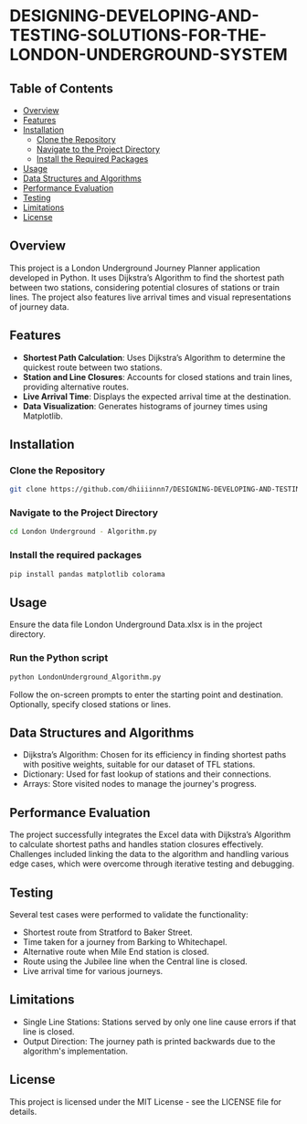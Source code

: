# DESIGNING-DEVELOPING-AND-TESTING-SOLUTIONS-FOR-THE-LONDON-UNDERGROUND-SYSTEM

## Table of Contents

- [Overview](#overview)
- [Features](#features)
- [Installation](#installation)
  - [Clone the Repository](#clone-the-repository)
  - [Navigate to the Project Directory](#navigate-to-the-project-directory)
  - [Install the Required Packages](#install-the-required-packages)
- [Usage](#usage)
- [Data Structures and Algorithms](#data-structures-and-algorithms)
- [Performance Evaluation](#performance-evaluation)
- [Testing](#testing)
- [Limitations](#limitations)
- [License](#license)

## Overview

This project is a London Underground Journey Planner application developed in Python. It uses Dijkstra’s Algorithm to find the shortest path between two stations, considering potential closures of stations or train lines. The project also features live arrival times and visual representations of journey data.

## Features

- **Shortest Path Calculation**: Uses Dijkstra’s Algorithm to determine the quickest route between two stations.
- **Station and Line Closures**: Accounts for closed stations and train lines, providing alternative routes.
- **Live Arrival Time**: Displays the expected arrival time at the destination.
- **Data Visualization**: Generates histograms of journey times using Matplotlib.

## Installation

### Clone the Repository
```sh
git clone https://github.com/dhiiiinnn7/DESIGNING-DEVELOPING-AND-TESTING-SOLUTIONS-FOR-THE-LONDON-UNDERGROUND-SYSTEM.git
```

### Navigate to the Project Directory
```sh
cd London Underground - Algorithm.py
```

### Install the required packages
```sh
pip install pandas matplotlib colorama
```

## Usage
Ensure the data file London Underground Data.xlsx is in the project directory.

### Run the Python script
```sh
python LondonUnderground_Algorithm.py
```

Follow the on-screen prompts to enter the starting point and destination. Optionally, specify closed stations or lines.

## Data Structures and Algorithms

- Dijkstra’s Algorithm: Chosen for its efficiency in finding shortest paths with positive weights, suitable for our dataset of TFL stations.
- Dictionary: Used for fast lookup of stations and their connections.
- Arrays: Store visited nodes to manage the journey's progress.

## Performance Evaluation

The project successfully integrates the Excel data with Dijkstra’s Algorithm to calculate shortest paths and handles station closures effectively. Challenges included linking the data to the algorithm and handling various edge cases, which were overcome through iterative testing and debugging.

## Testing

Several test cases were performed to validate the functionality:

- Shortest route from Stratford to Baker Street.
- Time taken for a journey from Barking to Whitechapel.
- Alternative route when Mile End station is closed.
- Route using the Jubilee line when the Central line is closed.
- Live arrival time for various journeys.

## Limitations

- Single Line Stations: Stations served by only one line cause errors if that line is closed.
- Output Direction: The journey path is printed backwards due to the algorithm's implementation.

## License
This project is licensed under the MIT License - see the LICENSE file for details.
